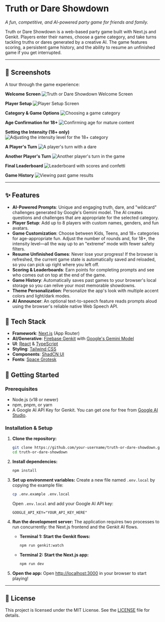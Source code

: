 # Truth or Dare Showdown

*A fun, competitive, and AI-powered party game for friends and family.*

Truth or Dare Showdown is a web-based party game built with Next.js and Genkit. Players enter their names, choose a game category, and take turns tackling truths or dares generated by a creative AI. The game features scoring, a persistent game history, and the ability to resume an unfinished game if you get interrupted.

---

## 📸 Screenshots

A tour through the game experience:

**Welcome Screen**
![Truth or Dare Showdown Welcome Screen](screenshots/welcome-screen.png)

**Player Setup**
![Player Setup Screen](screenshots/player-setup.png)

**Category & Game Options**
![Choosing a game category](screenshots/categories-to-choose.png)

**Age Confirmation for 18+**
![Confirming age for mature content](screenshots/users-consent.png)

**Setting the Intensity (18+ only)**
![Adjusting the intensity level for the 18+ category](screenshots/intensity-level.png)

**A Player's Turn**
![A player's turn with a dare](screenshots/first-players-turn.png)

**Another Player's Turn**
![Another player's turn in the game](screenshots/second-players-turn.png)

**Final Leaderboard**
![Leaderboard with scores and confetti](screenshots/final-game-result.png)

**Game History**
![Viewing past game results](screenshots/game-history.png)

---

## ✨ Features

-   **AI-Powered Prompts**: Unique and engaging truth, dare, and "wildcard" challenges generated by Google's Gemini model. The AI creates questions and challenges that are appropriate for the selected category.
-   **Player Setup**: Add up to 8 players with custom names, genders, and fun avatars.
-   **Game Customization**: Choose between Kids, Teens, and 18+ categories for age-appropriate fun. Adjust the number of rounds and, for 18+, the intensity level—all the way up to an "extreme" mode with fewer safety filters.
-   **Resume Unfinished Games**: Never lose your progress! If the browser is refreshed, the current game state is automatically saved and reloaded, so you can pick up right where you left off.
-   **Scoring & Leaderboards**: Earn points for completing prompts and see who comes out on top at the end of the game.
-   **Game History**: Automatically saves past games to your browser's local storage so you can relive your most memorable showdowns.
-   **Theme Personalization**: Personalize the app's look with multiple accent colors and light/dark modes.
-   **AI Announcer**: An optional text-to-speech feature reads prompts aloud using the browser's reliable native Web Speech API.

## 🚀 Tech Stack

-   **Framework**: [Next.js](https://nextjs.org/) (App Router)
-   **AI/Generative**: [Firebase Genkit](https://firebase.google.com/docs/genkit) with [Google's Gemini Model](https://ai.google.dev/)
-   **UI**: [React](https://reactjs.org/) & [TypeScript](https://www.typescriptlang.org/)
-   **Styling**: [Tailwind CSS](https://tailwindcss.com/)
-   **Components**: [ShadCN UI](https://ui.shadcn.com/)
-   **Fonts**: [Space Grotesk](https://fonts.google.com/specimen/Space+Grotesk)

## 🔧 Getting Started

### Prerequisites

-   Node.js (v18 or newer)
-   npm, pnpm, or yarn
-   A Google AI API Key for Genkit. You can get one for free from [Google AI Studio](https://ai.google.dev/).

### Installation & Setup

1.  **Clone the repository:**
    ```bash
    git clone https://github.com/your-username/truth-or-dare-showdown.git
    cd truth-or-dare-showdown
    ```

2.  **Install dependencies:**
    ```bash
    npm install
    ```

3.  **Set up environment variables:**
    Create a new file named `.env.local` by copying the example file:
    ```bash
    cp .env.example .env.local
    ```
    Open `.env.local` and add your Google AI API key:
    ```
    GOOGLE_API_KEY="YOUR_API_KEY_HERE"
    ```

4.  **Run the development server:**
    The application requires two processes to run concurrently: the Next.js frontend and the Genkit AI flows.

    -   **Terminal 1: Start the Genkit flows:**
        ```bash
        npm run genkit:watch
        ```

    -   **Terminal 2: Start the Next.js app:**
        ```bash
        npm run dev
        ```

5.  **Open the app:**
    Open [http://localhost:3000](http://localhost:3000) in your browser to start playing!

---

## 📄 License

This project is licensed under the MIT License. See the [LICENSE](LICENSE) file for details.
